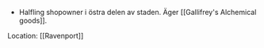 -  Halfling shopowner i östra delen av staden. Äger [[Gallifrey's Alchemical goods]].

Location: [[Ravenport]]